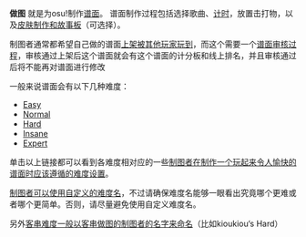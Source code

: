 **做图** 就是为osu!制作[谱面](ZH:Beatmaps "wikilink")。 谱面制作过程包括选择歌曲、[计时](ZH:Timing "wikilink")，放置击打物，以及[皮肤制作和](ZH:Skinning "wikilink")[故事板](ZH:Storyboarding "wikilink")（可选择）。

制图者通常都希望自己做的谱面[上架被其他玩家玩到](ZH:Beatmaps "wikilink")，而这个需要一个[谱面审核过程](ZH:Beatmap_Approval "wikilink")，审核通过上架后这个谱面就会有这个谱面的计分板和线上排名，并且审核通过后将不能再对谱面进行修改

一般来说谱面会有以下几种难度：

-   [Easy](ZH:Easy "wikilink")
-   [Normal](ZH:Norma "wikilink")
-   [Hard](ZH:Hard "wikilink")
-   [Insane](ZH:Insane "wikilink")
-   [Expert](ZH:Expert "wikilink")

单击以上链接都可以看到各难度相对应的一些[制图者在制作一个玩起来令人愉快的](制图者 "wikilink")[谱面时应该遵循的](ZH:Beatmaps "wikilink")[难度设置](ZH:Difficulty "wikilink")。

[制图者可以使用自定义的难度名](ZH:Mappers "wikilink")，不过请确保难度名能够一眼看出究竟哪个更难或者哪个更简单。否则，请尽量避免使用自定义难度名。

另外[客串难度一般以客串做图的制图者的名字来命名](ZH:Guest_Difficulty "wikilink")（比如kioukiou‘s Hard）
